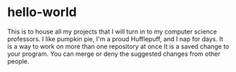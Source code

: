 # hello-world
This is to house all my projects that I will turn in to my computer science professors.
I like pumpkin pie, I'm a proud Hufflepuff, and I nap for days.
It is a way to work on more than one repository at once
It is a saved change to your program.
You can merge or deny the suggested changes from other people.
